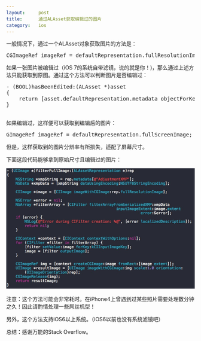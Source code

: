```yaml
---
layout:     post
title:      通过ALAsset获取编辑过的图片 
category:   ios
---
```


一般情况下，通过一个ALAsset对象获取图片的方法是：

<pre>
CGImageRef imageRef = defaultRepresentation.fullResolutionImage;
</pre>

如果一张图片被编辑过（iOS 7的系统自带滤镜，说的就是你！)，那么通过上述方法只能获取到原图。通过这个方法可以判断图片是否编辑过：

<pre>
- (BOOL)hasBeenEdited:(ALAsset *)asset
{
    return [asset.defaultRepresentation.metadata objectForKey:@"AdjustmentXMP"];
}

</pre>

如果编辑过，这样便可以获取到编辑后的图片：

<pre>
GImageRef imageRef = defaultRepresentation.fullScreenImage;
</pre>

但是，这样获取到的图片分辨率有所损失，适配了屏幕尺寸。

下面这段代码能够拿到原始尺寸且编辑过的图片：

![code](/images/filter-full-resolution/filter-full-resolution.jpg)

注意：这个方法可能会非常耗时。在iPhone4上曾遇到过某些照片需要处理数分钟之久！因此请酌情处理一些屌丝机型！

另外，这个方法支持iOS6以上系统。（iOS6以前也没有系统滤镜吧）

总结：感谢万能的Stack Overflow。
